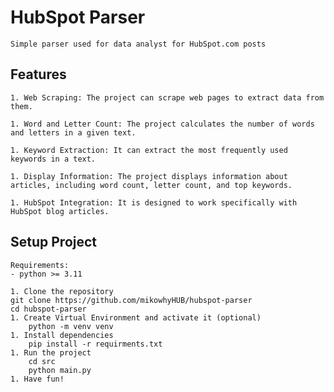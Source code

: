 # HubSpot Parser
    Simple parser used for data analyst for HubSpot.com posts

## Features
    1. Web Scraping: The project can scrape web pages to extract data from them.

    1. Word and Letter Count: The project calculates the number of words and letters in a given text.

    1. Keyword Extraction: It can extract the most frequently used keywords in a text.

    1. Display Information: The project displays information about articles, including word count, letter count, and top keywords.

    1. HubSpot Integration: It is designed to work specifically with HubSpot blog articles.

## Setup Project

    Requirements:
    - python >= 3.11

    1. Clone the repository
    git clone https://github.com/mikowhyHUB/hubspot-parser
    cd hubspot-parser
    1. Create Virtual Environment and activate it (optional)
        python -m venv venv
    1. Install dependencies
        pip install -r requirments.txt
    1. Run the project
        cd src
        python main.py
    1. Have fun!

